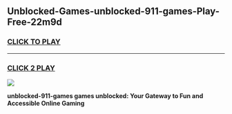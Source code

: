 
## Unblocked-Games-unblocked-911-games-Play-Free-22m9d
<h3>
<a href="https://premium76.site?title=unblocked-911-games&ref=18A">CLICK TO PLAY</a></h3>
<hr>

<h3>
<a href="https://premium76.site?title=unblocked-911-games&ref=18A">CLICK 2 PLAY</a>
  
</h3>

<a href="https://premium76.site?title=unblocked-911-games&ref=18A"><img src="https://clearcache.store/games.png"></a>


**unblocked-911-games games unblocked: Your Gateway to Fun and Accessible Online Gaming**
